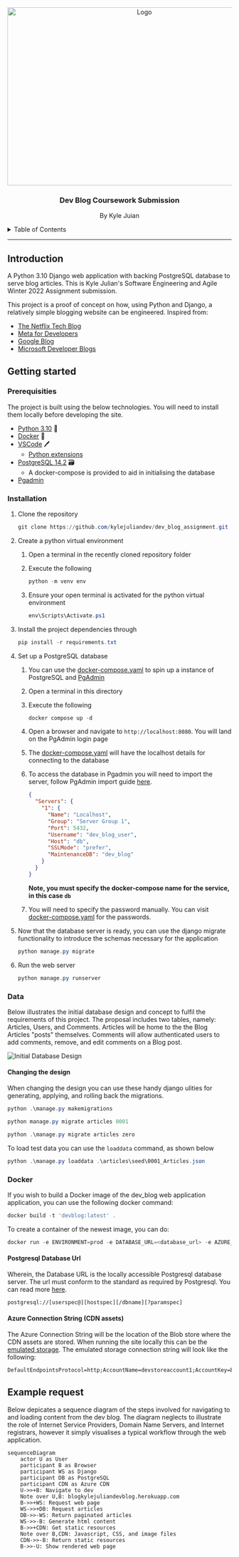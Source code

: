<div id="top"></div>

<div align="center">
 <a href="https://github.com/kylejuliandev/dev_blog_assignment">
    <img src="images/site-preview.png" alt="Logo" width="600" height="400">
  </a>
  <h3 align="center">Dev Blog Coursework Submission</h3>
  <p align="center">
    By Kyle Juian
  </p>
</div>

<details>
  <summary>Table of Contents</summary>
  <ol>
    <li><a href="#introduction">About The Project</a></li>
    <li>
      <a href="#getting-started">Getting Started</a>
      <ul>
        <li><a href="#prerequisites">Prerequisites</a></li>
        <li><a href="#installation">Installation</a></li>
        <li><a href="#data">Data</a></li>
      </ul>
    </li>
    <li><a href="#example-request">Example request</a></li>
  </ol>
</details>

___

## Introduction

A Python 3.10 Django web application with backing PostgreSQL database to serve blog articles. This is Kyle Julian's Software Engineering and Agile Winter 2022 Assignment submission.

This project is a proof of concept on how, using Python and Django, a relatively simple blogging website can be engineered. Inspired from:

* [The Netflix Tech Blog](https://netflixtechblog.com/)
* [Meta for Developers](https://developers.facebook.com/blog)
* [Google Blog](https://developers.googleblog.com/)
* [Microsoft Developer Blogs](https://devblogs.microsoft.com/)

## Getting started

### Prerequisities

The project is built using the below technologies. You will need to install them locally before developing the site.

* [Python 3.10](https://www.python.org/downloads/release/python-3100/) 🐍
* [Docker](https://www.docker.com/products/docker-desktop) 🐳
* [VSCode](https://code.visualstudio.com/) 🖊
  * [Python extensions](https://marketplace.visualstudio.com/items?itemName=ms-python.python)
* [PostgreSQL 14.2](https://www.postgresql.org/) 🗃
  * A docker-compose is provided to aid in initialising the database
* [Pgadmin](https://www.pgadmin.org/)

### Installation

1. Clone the repository

    ```ps1
    git clone https://github.com/kylejuliandev/dev_blog_assignment.git
    ```

1. Create a python virtual environment

    1. Open a terminal in the recently cloned repository folder

    1. Execute the following

        ```ps1
        python -m venv env
        ```

    1. Ensure your open terminal is activated for the python virtual environment

        ```ps1
        env\Scripts\Activate.ps1
        ```

1. Install the project dependencies through

    ```ps1
    pip install -r requirements.txt
    ```

1. Set up a PostgreSQL database

    1. You can use the [docker-compose.yaml](data/docker-compose.yaml) to spin up a instance of PostgreSQL and [PgAdmin](https://www.pgadmin.org/)

    1. Open a terminal in this directory

    1. Execute the following

       ```ps1
       docker compose up -d
       ```

    1. Open a browser and navigate to `http://localhost:8080`. You will land on the PgAdmin login page

    1. The [docker-compose.yaml](data/docker-compose.yaml) will have the localhost details for connecting to the database

    1. To access the database in Pgadmin you will need to import the server, follow PgAdmin import guide [here](https://www.pgadmin.org/docs/pgadmin4/latest/import_export_servers.html).

        ```json
        {
          "Servers": {
            "1": {
              "Name": "Localhost",
              "Group": "Server Group 1",
              "Port": 5432,
              "Username": "dev_blog_user",
              "Host": "db",
              "SSLMode": "prefer",
              "MaintenanceDB": "dev_blog"
            }
          }
        }
        ```

        **Note, you must specify the docker-compose name for the service, in this case `db`**

    1. You will need to specify the password manually. You can visit [docker-compose.yaml](data/docker-compose.yaml) for the passwords.

1. Now that the database server is ready, you can use the django migrate functionality to introduce the schemas necessary for the application

    ```ps1
    python manage.py migrate
    ```

1. Run the web server

    ```ps1
    python manage.py runserver
    ```

### Data

Below illustrates the initial database design and concept to fulfil the requirements of this project. The proposal includes two tables, namely: Articles, Users, and Comments. Articles will be home to the the Blog Articles "posts" themselves. Comments will allow authenticated users to add comments, remove, and edit comments on a Blog post.

![Initial Database Design](images/database-design.png)

#### Changing the design

When changing the design you can use these handy django ulities for generating, applying, and rolling back the migrations.

```ps1
python .\manage.py makemigrations
```

```ps1
python manage.py migrate articles 0001
```

```ps1
python .\manage.py migrate articles zero
```

To load test data you can use the `loaddata` command, as shown below

```ps1
python .\manage.py loaddata .\articles\seed\0001_Articles.json
```

### Docker

If you wish to build a Docker image of the dev_blog web application application, you can use the following docker command:

```ps1
docker build -t 'devblog:latest' .
```

To create a container of the newest image, you can do:

```ps1
docker run -e ENVIRONMENT=prod -e DATABASE_URL=<database_url> -e AZURE_CONNECTION_STRING=<azure_connection_string> -e DJANGO_SECRET_KEY=<django_secret_key> -p 8000:8000 devblog
```

#### Postgresql Database Url

Wherein, the Database URL is the locally accessible Postgresql database server. The url must conform to the standard as required by Postgresql. You can read more [here](https://www.postgresql.org/docs/current/libpq-connect.html#LIBPQ-CONNSTRING).

```txt
postgresql://[userspec@][hostspec][/dbname][?paramspec]
```

#### Azure Connection String (CDN assets)

The Azure Connection String will be the location of the Blob store where the CDN assets are stored. When running the site locally this can be the [emulated storage](https://docs.microsoft.com/en-us/azure/storage/common/storage-use-azurite?tabs=visual-studio). The emulated storage connection string will look like the following:

```txt
DefaultEndpointsProtocol=http;AccountName=devstoreaccount1;AccountKey=Eby8vdM02xNOcqFlqUwJPLlmEtlCDXJ1OUzFT50uSRZ6IFsuFq2UVErCz4I6tq/K1SZFPTOtr/KBHBeksoGMGw==;BlobEndpoint=http://127.0.0.1:10000/devstoreaccount1;QueueEndpoint=http://127.0.0.1:10001/devstoreaccount1;
```

## Example request

Below depicates a sequence diagram of the steps involved for navigating to and loading content from the dev blog. The diagram neglects to illustrate the role of Internet Service Providers, Domain Name Servers, and Internet registrars, however it simply visualises a typical workflow through the web application.

```mermaid
sequenceDiagram
    actor U as User
    participant B as Browser
    participant WS as Django
    participant DB as PostgreSQL
    participant CDN as Azure CDN
    U->>+B: Navigate to dev
    Note over U,B: blogkylejuliandevblog.herokuapp.com
    B->>+WS: Request web page
    WS->>+DB: Request articles
    DB->>-WS: Return paginated articles
    WS->>-B: Generate html content
    B->>+CDN: Get static resources
    Note over B,CDN: Javascript, CSS, and image files
    CDN->>-B: Return static resources
    B->>-U: Show rendered web page
```
